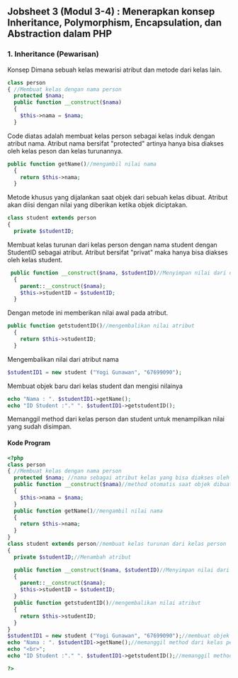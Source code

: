## Jobsheet 3 (Modul 3-4) : Menerapkan konsep Inheritance, Polymorphism, Encapsulation, dan Abstraction dalam PHP
### 1. Inheritance (Pewarisan)
Konsep Dimana sebuah kelas mewarisi atribut dan metode dari kelas lain.
```php
class person
{ //Membuat kelas dengan nama person 
  protected $nama; 
  public function __construct($nama)
  {
    $this->nama = $nama;
  }
```
Code diatas adalah membuat kelas person sebagai kelas induk dengan atribut nama. Atribut nama bersifat "protected" artinya hanya bisa diakses oleh kelas peson dan kelas turunannya.
```php
public function getName()//mengambil nilai nama
  {
    return $this->nama;
  }
```
Metode khusus yang dijalankan saat objek dari sebuah kelas dibuat. Atribut akan diisi dengan nilai yang diberikan ketika objek diciptakan.
```php
class student extends person
{
  private $studentID;
```
Membuat kelas turunan dari kelas person dengan nama student dengan StudentID sebagai atribut. Atribut bersifat "privat" maka hanya bisa diakses oleh kelas student.
```php
 public function __construct($nama, $studentID)//Menyimpan nilai dari dua parameter
  {
    parent::__construct($nama);
    $this->studentID = $studentID;
  }
```
Dengan metode ini memberikan nilai awal pada atribut.
```php
public function getstudentID()//mengembalikan nilai atribut
  {
    return $this->studentID;
  }
```
Mengembalikan nilai dari atribut nama
```php
$studentID1 = new student ("Yogi Gunawan", "67699090");
```
Membuat objek baru dari kelas student dan mengisi nilainya
```php
echo "Nama : ". $studentID1->getName();
echo "ID Student :"." ". $studentID1->getstudentID();
```
Memanggil method dari kelas person dan student untuk menampilkan nilai yang sudah disimpan.
#### Kode Program
```php
<?php
class person
{ //Membuat kelas dengan nama person 
  protected $nama; //nama sebagai atribut kelas yang bisa diakses oleh kelas itu sendiri dan turunannya
  public function __construct($nama)//method otomatis saat objek dibuat
  {
    $this->nama = $nama;
  }
  public function getName()//mengambil nilai nama
  {
    return $this->nama;
  }
}
class student extends person//membuat kelas turunan dari kelas person
{
  private $studentID;//Menambah atribut 

  public function __construct($nama, $studentID)//Menyimpan nilai dari dua parameter
  {
    parent::__construct($nama);
    $this->studentID = $studentID;
  }
  public function getstudentID()//mengembalikan nilai atribut
  {
    return $this->studentID;
  }
}
$studentID1 = new student ("Yogi Gunawan", "67699090");//membuat objek baru dari atribut student
echo "Nama : ". $studentID1->getName();//memanggil method dari kelas person untuk menampilkan nama
echo "<br>";
echo "ID Student :"." ". $studentID1->getstudentID();//memanggil method dari kelas student untuk menampilkan ID student

?>
```
